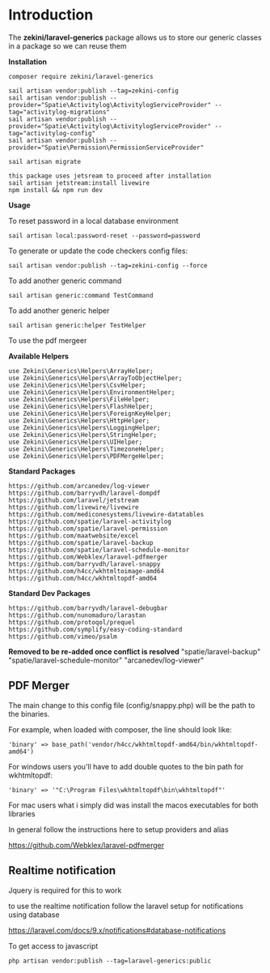 
# Introduction

  

The **zekini/laravel-generics** package allows us to store our generic classes in a package so we can reuse them

  

**Installation**

    composer require zekini/laravel-generics

    sail artisan vendor:publish --tag=zekini-config
    sail artisan vendor:publish --provider="Spatie\Activitylog\ActivitylogServiceProvider" --tag="activitylog-migrations"
    sail artisan vendor:publish --provider="Spatie\Activitylog\ActivitylogServiceProvider" --tag="activitylog-config"
    sail artisan vendor:publish --provider="Spatie\Permission\PermissionServiceProvider"

    sail artisan migrate

    this package uses jetsream to proceed after installation 
    sail artisan jetstream:install livewire
    npm install && npm run dev

**Usage**

To reset password in a local database environment

    sail artisan local:password-reset --password=password

To generate or update the code checkers config files:

    sail artisan vendor:publish --tag=zekini-config --force

To add another generic command

    sail artisan generic:command TestCommand

To add another generic helper

    sail artisan generic:helper TestHelper

To use the pdf mergeer


**Available Helpers**

    use Zekini\Generics\Helpers\ArrayHelper;
    use Zekini\Generics\Helpers\ArrayToObjectHelper;
    use Zekini\Generics\Helpers\CsvHelper;
    use Zekini\Generics\Helpers\EnvironmentHelper;
    use Zekini\Generics\Helpers\FileHelper;
    use Zekini\Generics\Helpers\FlashHelper;
    use Zekini\Generics\Helpers\ForeignKeyHelper;
    use Zekini\Generics\Helpers\HttpHelper;
    use Zekini\Generics\Helpers\LoggingHelper;
    use Zekini\Generics\Helpers\StringHelper;
    use Zekini\Generics\Helpers\UIHelper;
    use Zekini\Generics\Helpers\TimezoneHelper;
    use Zekini\Generics\Helpers\PDFMergeHelper;

**Standard Packages**

    https://github.com/arcanedev/log-viewer
    https://github.com/barryvdh/laravel-dompdf
    https://github.com/laravel/jetstream
    https://github.com/livewire/livewire
    https://github.com/mediconesystems/livewire-datatables
    https://github.com/spatie/laravel-activitylog
    https://github.com/spatie/laravel-permission
    https://github.com/maatwebsite/excel
    https://github.com/spatie/laravel-backup
    https://github.com/spatie/laravel-schedule-monitor
    https://github.com/Webklex/laravel-pdfmerger
    https://github.com/barryvdh/laravel-snappy
    https://github.com/h4cc/wkhtmltoimage-amd64
    https://github.com/h4cc/wkhtmltopdf-amd64

**Standard Dev Packages**

    https://github.com/barryvdh/laravel-debugbar
    https://github.com/nunomaduro/larastan
    https://github.com/protoqol/prequel
    https://github.com/symplify/easy-coding-standard
    https://github.com/vimeo/psalm

**Removed to be re-added once conflict is resolved**
        "spatie/laravel-backup"
        "spatie/laravel-schedule-monitor"
        "arcanedev/log-viewer"

## PDF Merger
The main change to this config file (config/snappy.php) will be the path to the binaries.

For example, when loaded with composer, the line should look like:

`'binary' => base_path('vendor/h4cc/wkhtmltopdf-amd64/bin/wkhtmltopdf-amd64')`

For windows users you'll have to add double quotes to the bin path for wkhtmltopdf:

`'binary' => '"C:\Program Files\wkhtmltopdf\bin\wkhtmltopdf"'`

For mac users what i simply did was install the macos executables for both libraries

In general follow the instructions here to setup providers and alias

https://github.com/Webklex/laravel-pdfmerger


## Realtime notification
Jquery is required for this to work

to use the realtime notification follow the laravel setup for notifications using database

https://laravel.com/docs/9.x/notifications#database-notifications

To get access to javascript 

`php artisan vendor:publish --tag=laravel-generics:public`

